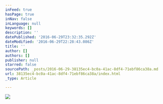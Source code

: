 ```yaml
---
inFeed: true
hasPage: true
inNav: false
inLanguage: null
keywords: []
description: ''
datePublished: '2016-06-29T23:32:35.292Z'
dateModified: '2016-06-29T22:28:43.086Z'
title: ''
author: []
authors: []
publisher: null
starred: false
sourcePath: _posts/2016-06-29-38135ec4-bc0a-41ac-8df4-71ebf86ca38a.md
url: 38135ec4-bc0a-41ac-8df4-71ebf86ca38a/index.html
_type: Article

---
```

![](https://the-grid-user-content.s3-us-west-2.amazonaws.com/a26028ef-a346-4c75-8f83-c5c89eda93ae.jpg)
